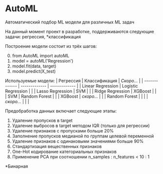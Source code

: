 # AutoML
Автоматический подбор ML модели для различных ML задач

На данный момент проект в разработке, поддерживаются следующие задачи: регрессия, *классификация

Построение модели состоит из трёх шагов:

0) from AutoML import autoML
1) model = autoML('Regression')
2) model.fit(data, target)
3) model.predict(X_test)


Используемые модели:
| Регрессия         | Классификация       | _Скоро..._          |
| -------------     | -------------       | -------------       |
| Linear Regression | Logistic Regression |                     |
| Lasso Regression  | SVM                 |                     |
| Ridge Regression  | XGBoost             |                     |
| SVM               | Random Forest       |                     |
| XGBoost           | _скоро..._          |                     |
| Random Forest     |                     |                     |
| _скоро..._        |                     |                     |

Предобработка данных включает следующие этапы:
1) Удаление пропусков в target
2) Удаление выбросов в target методом IQR (только для регрессии)
3) Удаление признаков с пропусками больше 20%
4) Заполнение пропусков медианой по группам целевой переменной
5) Удаление признаков с одинаковыми значениями больше 90%
6) Стандартизация вещественных признаков
7) One-Hot кодирование категориальных признаков
8) Применение PCA при соотношении n_samples : n_features < 10 : 1

*Бинарная
